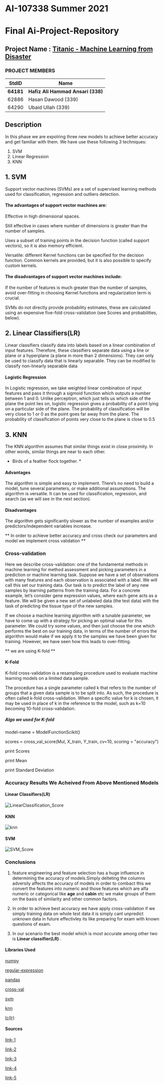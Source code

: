 # AI-107338 Summer 2021  # 
# Final Ai-Project-Repository #
## Project Name : [Titanic - Machine Learning from Disaster](https://www.kaggle.com/c/titanic)

### PROJECT MEMBERS ###
StdID | Name
------------ | -------------
**64181** | **Hafiz Ali Hammad Ansari (338)**
62886 | Hasan Dawood (339)
64290 | Ubaid Ullah (339)

## Description ##
In this phase we are expolring three new models to achieve better accuracy and get familiar with them.
We have use these following 3 techniques:

1. SVM
2. Linear Regression
3. KNN

## 1. SVM ##
Support vector machines (SVMs) are a set of supervised learning methods used for classification, regression and outliers detection.

#### The advantages of support vector machines are: ####

Effective in high dimensional spaces.

Still effective in cases where number of dimensions is greater than the number of samples.

Uses a subset of training points in the decision function (called support vectors), so it is also memory efficient.

Versatile: different Kernel functions can be specified for the decision function. Common kernels are provided, but it is also possible to specify custom kernels.

#### The disadvantages of support vector machines include: ####

If the number of features is much greater than the number of samples, avoid over-fitting in choosing Kernel functions and regularization term is crucial.

SVMs do not directly provide probability estimates, these are calculated using an expensive five-fold cross-validation (see Scores and probabilities, below).

## 2. Linear  Classifiers(LR) ##
Linear classifiers classify data into labels based on a linear combination of input features. Therefore, these classifiers separate data using a line or plane or a hyperplane (a plane in more than 2 dimensions). They can only be used to classify data that is linearly separable. They can be modified to classify non-linearly separable data
#### Logistic Regression ####
In Logistic regression, we take weighted linear combination of input features and pass it through a sigmoid function which outputs a number between 1 and 0. Unlike perceptron, which just tells us which side of the plane the point lies on, logistic regression gives a probability of a point lying on a particular side of the plane. The probability of classification will be very close to 1 or 0 as the point goes far away from the plane. The probability of classification of points very close to the plane is close to 0.5


## 3. KNN ##
The KNN algorithm assumes that similar things exist in close proximity. In other words, similar things are near to each other.
* Birds of a feather flock together. *

#### Advantages ####
The algorithm is simple and easy to implement.
There’s no need to build a model, tune several parameters, or make additional assumptions.
The algorithm is versatile. It can be used for classification, regression, and search (as we will see in the next section).
#### Disadvantages ####
The algorithm gets significantly slower as the number of examples and/or predictors/independent variables increase.

** In order to achieve better accuracy and cross check our parameters and model we implement cross validation **
### Cross-validation ###
Here we describe cross-validation: one of the fundamental methods in machine learning for method assessment and picking parameters in a prediction or machine learning task. Suppose we have a set of observations with many features and each observation is associated with a label. We will call this set our training data. Our task is to predict the label of any new samples by learning patterns from the training data. For a concrete example, let’s consider gene expression values, where each gene acts as a feature. We will be given a new set of unlabeled data (the test data) with the task of predicting the tissue type of the new samples.

If we choose a machine learning algorithm with a tunable parameter, we have to come up with a strategy for picking an optimal value for this parameter. We could try some values, and then just choose the one which performs the best on our training data, in terms of the number of errors the algorithm would make if we apply it to the samples we have been given for training. However, we have seen how this leads to over-fitting.

** we are using K-fold **

#### K-Fold ####

K-fold cross-validation is a resampling procedure used to evaluate machine learning models on a limited data sample.

The procedure has a single parameter called k that refers to the number of groups that a given data sample is to be split into. As such, the procedure is often called k-fold cross-validation. When a specific value for k is chosen, it may be used in place of k in the reference to the model, such as k=10 becoming 10-fold cross-validation.
 
##### Algo we used for K-fold #####
model-name = ModelFunctionScikit() 


scores = cross_val_score(Mul, X_train, Y_train, cv=10, scoring = "accuracy")


print  Scores


print  Mean


print  Standard Deviation



### Accuracy Results We Acheived From Above Mentioned Models ####

#### Linear Classifiers(LR) ####

![LinearClassification_Score](https://user-images.githubusercontent.com/38988469/126864543-a16fb3ba-abf1-4ce7-a916-c5b3ddbd3541.PNG)


#### KNN ####

![knn](https://user-images.githubusercontent.com/38988469/126864553-b16db85e-d278-4156-943e-73d21085c94c.png)


#### SVM ####

![SVM_Score](https://user-images.githubusercontent.com/38988469/126864559-f39b6cda-5384-4390-9c07-e9ba0a9a260b.PNG)

### Conclusions ###
1. feature engineering and feature selection has a huge influence in determining the accuracy of models.Simply delteting the columns adversily affects the accuracy of models in order to combact this we convert the features into numeric and those features which are alfa numeric or categorical like **age** and **cabin** etc we make groups of them on the basis of similarity and other common factors.

2. In order to achieve best accuracy we have apply cross-validation if we simply training data on whole test data it is simply cant unpredict unknown data in future effectivley its like preparing for exam with known questions of exam.

3. In our scenario the best model which is most accurate among other two is **Linear classifier(LR)** .


#### Libraries Used ####
[numpy](https://numpy.org/)


[regular-expression](https://docs.python.org/3/library/re.html)


[pandas](https://pandas.pydata.org/)


[cross-val](http://scikit-learn.org/stable/modules/generated/sklearn.model_selection.cross_val_score.html)


[svm](http://scikit-learn.org/stable/modules/generated/sklearn.svm.LinearSVC.html)


[knn](http://scikit-learn.org/stable/modules/generated/sklearn.neighbors.KNeighborsClassifier.html)


[lc(lr)](http://scikit-learn.org/stable/modules/generated/sklearn.linear_model.LogisticRegression.html)


#### Sources ####
[link-1](https://genomicsclass.github.io/book/pages/crossvalidation.html)


[link-2](http://scikit-learn.org/stable/modules/svm.html)


[link-3](https://machinelearningmastery.com/k-fold-cross-validation/)


[link-4](https://sites.google.com/site/machinelearningnotebook2/classification/binary-classification/linear-classifiers)


[link-5](https://www.saedsayad.com/k_nearest_neighbors.html)
